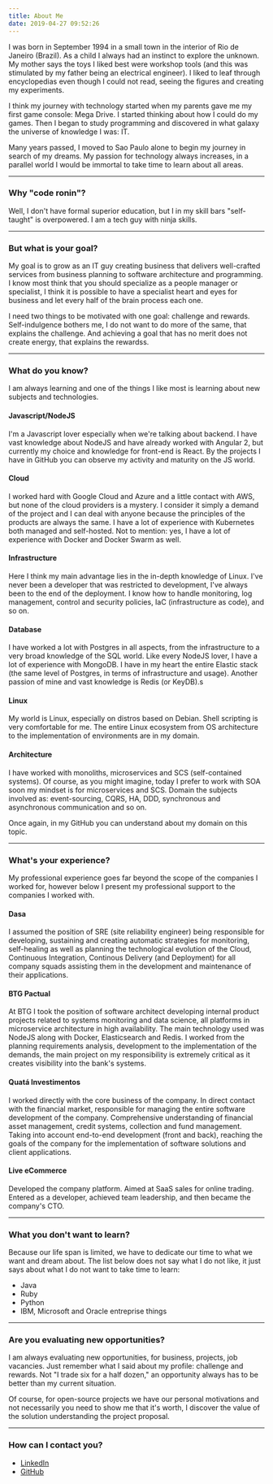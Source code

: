 ```yaml
---
title: About Me
date: 2019-04-27 09:52:26
---
```


I was born in September 1994 in a small town in the interior of Rio de Janeiro (Brazil). As a child I always had an instinct to explore the unknown. My mother says the toys I liked best were workshop tools (and this was stimulated by my father being an electrical engineer). I liked to leaf through encyclopedias even though I could not read, seeing the figures and creating my experiments.

I think my journey with technology started when my parents gave me my first game console: Mega Drive. I started thinking about how I could do my games. Then I began to study programming and discovered in what galaxy the universe of knowledge I was: IT.

Many years passed, I moved to Sao Paulo alone to begin my journey in search of my dreams. My passion for technology always increases, in a parallel world I would be immortal to take time to learn about all areas.

<hr/>

### Why "code ronin"?

Well, I don't have formal superior education, but I in my skill bars "self-taught" is overpowered. I am a tech guy with ninja skills.

<hr/>

### But what is your goal?

My goal is to grow as an IT guy creating business that delivers well-crafted services from business planning to software architecture and programming. I know most think that you should specialize as a people manager or specialist, I think it is possible to have a specialist heart and eyes for business and let every half of the brain process each one.

I need two things to be motivated with one goal: challenge and rewards. Self-indulgence bothers me, I do not want to do more of the same, that explains the challenge. And achieving a goal that has no merit does not create energy, that explains the rewardss.

<hr/>

### What do you know?

I am always learning and one of the things I like most is learning about new subjects and technologies.

#### Javascript/NodeJS

I'm a Javascript lover especially when we're talking about backend. I have vast knowledge about NodeJS and have already worked with Angular 2, but currently my choice and knowledge for front-end is React. By the projects I have in GitHub you can observe my activity and maturity on the JS world.

#### Cloud

I worked hard with Google Cloud and Azure and a little contact with AWS, but none of the cloud providers is a mystery. I consider it simply a demand of the project and I can deal with anyone because the principles of the products are always the same. I have a lot of experience with Kubernetes both managed and self-hosted. Not to mention: yes, I have a lot of experience with Docker and Docker Swarm as well.

#### Infrastructure

Here I think my main advantage lies in the in-depth knowledge of Linux. I've never been a developer that was restricted to development, I've always been to the end of the deployment. I know how to handle monitoring, log management, control and security policies, IaC (infrastructure as code), and so on.

#### Database

I have worked a lot with Postgres in all aspects, from the infrastructure to a very broad knowledge of the SQL world. Like every NodeJS lover, I have a lot of experience with MongoDB. I have in my heart the entire Elastic stack (the same level of Postgres, in terms of infrastructure and usage). Another passion of mine and vast knowledge is Redis (or KeyDB).s

#### Linux

My world is Linux, especially on distros based on Debian. Shell scripting is very comfortable for me. The entire Linux ecosystem from OS architecture to the implementation of environments are in my domain.

#### Architecture

I have worked with monoliths, microservices and SCS (self-contained systems). Of course, as you might imagine, today I prefer to work with SOA soon my mindset is for microservices and SCS. Domain the subjects involved as: event-sourcing, CQRS, HA, DDD, synchronous and asynchronous communication and so on.

Once again, in my GitHub you can understand about my domain on this topic.

<hr/>

### What's your experience?

My professional experience goes far beyond the scope of the companies I worked for, however below I present my professional support to the companies I worked with.

#### Dasa

I assumed the position of SRE (site reliability engineer) being responsible for developing, sustaining and creating automatic strategies for monitoring, self-healing as well as planning the technological evolution of the Cloud, Continuous Integration, Continous Delivery (and Deployment) for all company squads assisting them in the development and maintenance of their applications.

#### BTG Pactual

At BTG I took the position of software architect developing internal product projects related to systems monitoring and data science, all platforms in microservice architecture in high availability. The main technology used was NodeJS along with Docker, Elasticsearch and Redis. I worked from the planning requirements analysis, development to the implementation of the demands, the main project on my responsibility is extremely critical as it creates visibility into the bank's systems.

#### Quatá Investimentos

I worked directly with the core business of the company. In direct contact with the financial market, responsible for managing the entire software development of the company. Comprehensive understanding of financial asset management, credit systems, collection and fund management. Taking into account end-to-end development (front and back), reaching the goals of the company for the implementation of software solutions and client applications.

#### Live eCommerce

Developed the company platform. Aimed at SaaS sales for online trading. Entered as a developer, achieved team leadership, and then became the company's CTO.

<hr/>

### What you don't want to learn?

Because our life span is limited, we have to dedicate our time to what we want and dream about. The list below does not say what I do not like, it just says about what I do not want to take time to learn:

* Java
* Ruby
* Python
* IBM, Microsoft and Oracle entreprise things

<hr/>

### Are you evaluating new opportunities?

I am always evaluating new opportunities, for business, projects, job vacancies. Just remember what I said about my profile: challenge and rewards. Not "I trade six for a half dozen," an opportunity always has to be better than my current situation.

Of course, for open-source projects we have our personal motivations and not necessarily you need to show me that it's worth, I discover the value of the solution understanding the project proposal.

<hr/>

### How can I contact you?

* [LinkedIn](https://www.linkedin.com/in/victor-franca-lopes/)
* [GitHub](https://github.com/vflopes)